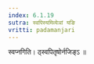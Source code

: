 ```yaml
---
index: 6.1.19
sutra: स्वपिस्यमिव्येञां यङि
vritti: padamanjari
---
```


 स्वप्नगिति। ठ्स्वपितृषोर्नजिङ्ऽ ॥